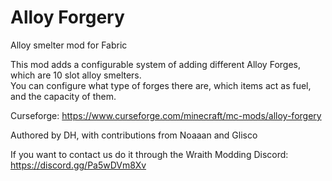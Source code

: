 # Alloy Forgery
Alloy smelter mod for Fabric  

This mod adds a configurable system of adding different Alloy Forges, which are 10 slot alloy smelters.  
You can configure what type of forges there are, which items act as fuel, and the capacity of them.  


Curseforge: https://www.curseforge.com/minecraft/mc-mods/alloy-forgery

Authored by DH, with contributions from Noaaan and Glisco  

If you want to contact us do it through the Wraith Modding Discord: https://discord.gg/Pa5wDVm8Xv
